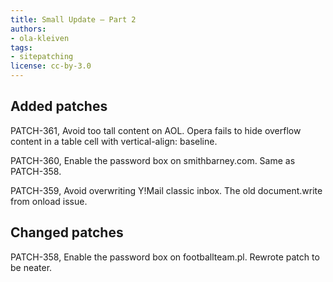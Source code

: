 ```yaml
---
title: Small Update — Part 2
authors:
- ola-kleiven
tags:
- sitepatching
license: cc-by-3.0
---
```


## Added patches

PATCH-361, Avoid too tall content on AOL. Opera fails to hide overflow content in a table cell with vertical-align: baseline.

PATCH-360, Enable the password box on smithbarney.com. Same as PATCH-358.

PATCH-359, Avoid overwriting Y!Mail classic inbox. The old document.write from onload issue.

## Changed patches

PATCH-358, Enable the password box on footballteam.pl. Rewrote patch to be neater.
